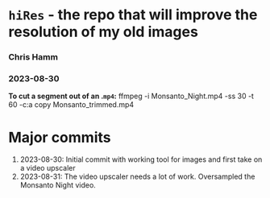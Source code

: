 # `hiRes` - the repo that will improve the resolution of my old images

### Chris Hamm
### 2023-08-30


**To cut a segment out of an .`mp4`:**
ffmpeg -i Monsanto_Night.mp4 -ss 30 -t 60 -c:a copy Monsanto_trimmed.mp4


# Major commits
1. 2023-08-30: Initial commit with working tool for images and first take on a video upscaler
1. 2023-08-31: The video upscaler needs a lot of work. Oversampled the Monsanto Night video.

